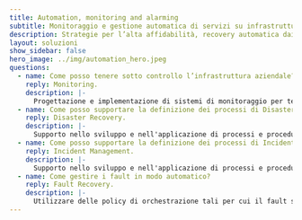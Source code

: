```yaml
---
title: Automation, monitoring and alarming
subtitle: Monitoraggio e gestione automatica di servizi su infrastrutture Cloud.
description: Strategie per l’alta affidabilità, recovery automatica dai fault, sistemi di alarming e procedure di disaster recovery.
layout: soluzioni
show_sidebar: false
hero_image: ../img/automation_hero.jpeg
questions:
  - name: Come posso tenere sotto controllo l’infrastruttura aziendale?
    reply: Monitoring.
    description: |-
      Progettazione e implementazione di sistemi di monitoraggio per tenere traccia dell'utilizzo, della disponibilità e delle prestazioni delle risorse di sistema (compute, storage e network).
  - name: Come posso supportare la definizione dei processi di Disaster Recovery per la mia organizzazione?
    reply: Disaster Recovery.
    description: |-
      Supporto nello sviluppo e nell'applicazione di processi e procedure di Disaster Recovery  per l'attuazione di piani di ripristino in caso di disastro, emergenza o incidenti gravi o critici. Training on the Job.
  - name: Come posso supportare la definizione dei processi di Incident Management per la mia organizzazione?
    reply: Incident Management.
    description: |-
      Supporto nello sviluppo e nell'applicazione di processi e procedure di Incident Management per l'attuazione di piani di risposta agli incidenti.
  - name: Come gestire i fault in modo automatico?
    reply: Fault Recovery.
    description: |-
      Utilizzare delle policy di orchestrazione tali per cui il fault sia gestito in tempi noti e la combinazione dati/servizio sia sempre disponibile su qualche nodo del cloud. Training on the Job.
---
```

